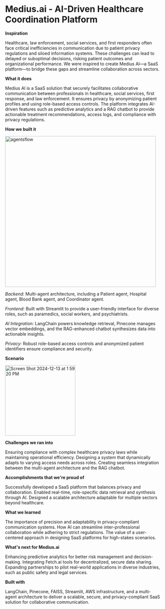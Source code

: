 # Medius.ai - AI-Driven Healthcare Coordination Platform


**Inspiration**

Healthcare, law enforcement, social services, and first responders often face critical inefficiencies in communication due to patient privacy regulations and siloed information systems. These challenges can lead to delayed or suboptimal decisions, risking patient outcomes and organizational performance. We were inspired to create Medius AI—a SaaS platform—to bridge these gaps and streamline collaboration across sectors.

**What it does**

Medius AI is a SaaS solution that securely facilitates collaborative communication between professionals in healthcare, social services, first response, and law enforcement. It ensures privacy by anonymizing patient profiles and using role-based access controls. The platform integrates AI-driven features such as predictive analytics and a RAG chatbot to provide actionable treatment recommendations, access logs, and compliance with privacy regulations.

**How we built it**

<img width="489" alt="agentsflow" src="https://github.com/user-attachments/assets/31956c69-b298-4cea-907c-2896e48accda" />

_Backend:_ Multi-agent architecture, including a Patient agent, Hospital agent, Blood Bank agent, and Coordinator agent.

_Frontend:_ Built with Streamlit to provide a user-friendly interface for diverse roles, such as paramedics, social workers, and psychiatrists.

_AI Integration:_ LangChain powers knowledge retrieval, Pinecone manages vector embeddings, and the RAG-enhanced chatbot synthesizes data into actionable insights.

_Privacy:_ Robust role-based access controls and anonymized patient identifiers ensure compliance and security.

**Scenario**

<img width="228" alt="Screen Shot 2024-12-13 at 1 59 20 PM" src="https://github.com/user-attachments/assets/1486be2b-60da-4ce3-a4b4-24e75fa01bd7" />

**Challenges we ran into**

Ensuring compliance with complex healthcare privacy laws while maintaining operational efficiency.
Designing a system that dynamically adapts to varying access needs across roles.
Creating seamless integration between the multi-agent architecture and the RAG chatbot.

**Accomplishments that we're proud of**

Successfully developed a SaaS platform that balances privacy and collaboration.
Enabled real-time, role-specific data retrieval and synthesis through AI.
Designed a scalable architecture adaptable for multiple sectors beyond healthcare.

**What we learned**

The importance of precision and adaptability in privacy-compliant communication systems.
How AI can streamline inter-professional collaboration while adhering to strict regulations.
The value of a user-centered approach in designing SaaS platforms for high-stakes scenarios.

**What's next for Medius.ai**

Enhancing predictive analytics for better risk management and decision-making.
Integrating Fetch.ai tools for decentralized, secure data sharing.
Expanding partnerships to pilot real-world applications in diverse industries, such as public safety and legal services.

**Built with**

LangChain, Pinecone, FAISS, Streamlit, AWS infrastructure, and a multi-agent architecture to deliver a scalable, secure, and privacy-compliant SaaS solution for collaborative communication.
